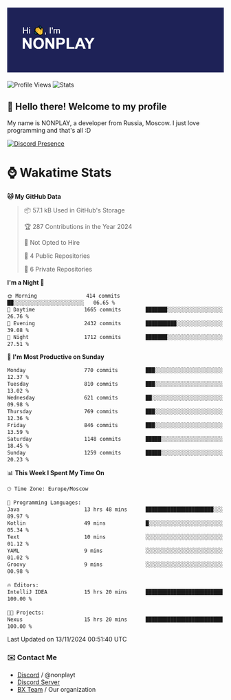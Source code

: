 ![Discord Presence](./header.png)
<br></br>
![Profile Views](https://komarev.com/ghpvc/?username=NONPLAYT&color=blue&style=for-the-badge)
![Stats](https://img.shields.io/badge/0%25-OPTIMIZED-orange?style=for-the-badge)


## :wave: Hello there! Welcome to my profile

My name is NONPLAY, a developer from Russia, Moscow. I just love programming and that's all :D

[![Discord Presence](https://lanyard.cnrad.dev/api/597087584090587177?showDisplayName=true)](https://discord.com/users/597087584090587177) 

# ⌚ Wakatime Stats

<!--START_SECTION:waka-->
**🐱 My GitHub Data** 

> 📦 57.1 kB Used in GitHub's Storage 
 > 
> 🏆 287 Contributions in the Year 2024
 > 
> 🚫 Not Opted to Hire
 > 
> 📜 4 Public Repositories 
 > 
> 🔑 6 Private Repositories 
 > 
**I'm a Night 🦉** 

```text
🌞 Morning                414 commits         ██░░░░░░░░░░░░░░░░░░░░░░░   06.65 % 
🌆 Daytime                1665 commits        ███████░░░░░░░░░░░░░░░░░░   26.76 % 
🌃 Evening                2432 commits        ██████████░░░░░░░░░░░░░░░   39.08 % 
🌙 Night                  1712 commits        ███████░░░░░░░░░░░░░░░░░░   27.51 % 
```
📅 **I'm Most Productive on Sunday** 

```text
Monday                   770 commits         ███░░░░░░░░░░░░░░░░░░░░░░   12.37 % 
Tuesday                  810 commits         ███░░░░░░░░░░░░░░░░░░░░░░   13.02 % 
Wednesday                621 commits         ██░░░░░░░░░░░░░░░░░░░░░░░   09.98 % 
Thursday                 769 commits         ███░░░░░░░░░░░░░░░░░░░░░░   12.36 % 
Friday                   846 commits         ███░░░░░░░░░░░░░░░░░░░░░░   13.59 % 
Saturday                 1148 commits        █████░░░░░░░░░░░░░░░░░░░░   18.45 % 
Sunday                   1259 commits        █████░░░░░░░░░░░░░░░░░░░░   20.23 % 
```


📊 **This Week I Spent My Time On** 

```text
🕑︎ Time Zone: Europe/Moscow

💬 Programming Languages: 
Java                     13 hrs 48 mins      ██████████████████████░░░   89.97 % 
Kotlin                   49 mins             █░░░░░░░░░░░░░░░░░░░░░░░░   05.34 % 
Text                     10 mins             ░░░░░░░░░░░░░░░░░░░░░░░░░   01.12 % 
YAML                     9 mins              ░░░░░░░░░░░░░░░░░░░░░░░░░   01.02 % 
Groovy                   9 mins              ░░░░░░░░░░░░░░░░░░░░░░░░░   00.98 % 

🔥 Editors: 
IntelliJ IDEA            15 hrs 20 mins      █████████████████████████   100.00 % 

🐱‍💻 Projects: 
Nexus                    15 hrs 20 mins      █████████████████████████   100.00 % 
```


 Last Updated on 13/11/2024 00:51:40 UTC
<!--END_SECTION:waka-->

### ✉️ Contact Me

- [Discord](https://discord.com/users/597087584090587177) / @nonplayt
- [Discord Server](https://discord.gg/p7cxhw7E2M)
- [BX Team](https://github.com/BX-Team) / Our organization
